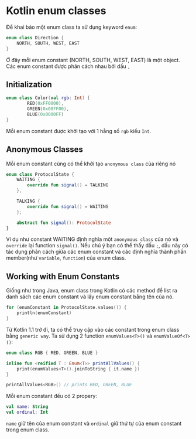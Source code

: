 # Kotlin enum classes

Để khai báo một enum class ta sử dụng keyword `enum`:

```kotlin
enum class Direction {
    NORTH, SOUTH, WEST, EAST
}

```

Ở đây mỗi enum constant (NORTH, SOUTH, WEST, EAST) là một object. Các enum constant được phân cách nhau bởi dấu `,`

Initialization
-----------------------------------------------------------------------------------------

```kotlin
enum class Color(val rgb: Int) {
        RED(0xFF0000),
        GREEN(0x00FF00),
        BLUE(0x0000FF)
}

```

Mỗi enum constant được khởi tạo với 1 hằng số `rgb` kiểu `Int`.

Anonymous Classes
-----------------------------------------------------------------------------------------------

Mỗi enum constant cũng có thể khởi tạo `anonymous class` của riêng nó

```kotlin
enum class ProtocolState {
    WAITING {
        override fun signal() = TALKING
    },

    TALKING {
        override fun signal() = WAITING
    };

    abstract fun signal(): ProtocolState
}

```

Ví dụ như constant WAITING định nghĩa một `anonymous class` của nó và `override` lại function `signal()`. Nếu chú ý bạn có thể thấy dấu `;`, dấu này có tác dụng phân cách giữa các enum constant và các định nghĩa thành phần member(như `variable`, `function`) của enum class.

Working with Enum Constants
-------------------------------------------------------------------------------------------------------------------

Giống như trong Java, enum class trong Kotlin có các method để list ra danh sách các enum constant và lấy enum constant bằng tên của nó.

```kotlin
for (enumConstant in ProtocolState.values()) {
    println(enumConstant)
}

```

Từ Kotlin 1.1 trở đi, ta có thể truy cập vào các constant trong enum class bằng `generic way`. Ta sử dụng 2 function `enumValues<T>()` và `enumValueOf<T>()`:

```kotlin
enum class RGB { RED, GREEN, BLUE }

inline fun <reified T : Enum<T>> printAllValues() {
    print(enumValues<T>().joinToString { it.name })
}

printAllValues<RGB>() // prints RED, GREEN, BLUE

```

Mỗi enum constant đều có 2 propery:

```kotlin
val name: String
val ordinal: Int

```

`name` giữ tên của enum constant và `ordinal` giữ thứ tự của enum constant trong enum class.